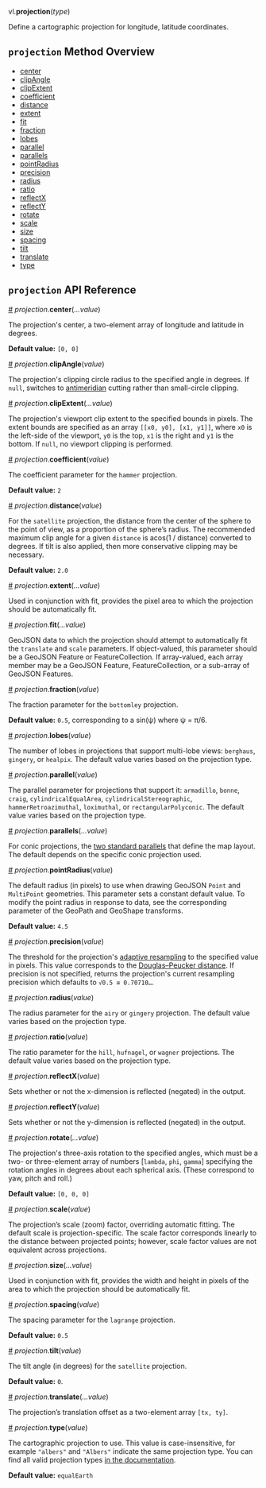 vl.<b>projection</b>(<em>type</em>)

Define a cartographic projection for longitude, latitude coordinates.

## <code>projection</code> Method Overview

* <a href="#center">center</a>
* <a href="#clipAngle">clipAngle</a>
* <a href="#clipExtent">clipExtent</a>
* <a href="#coefficient">coefficient</a>
* <a href="#distance">distance</a>
* <a href="#extent">extent</a>
* <a href="#fit">fit</a>
* <a href="#fraction">fraction</a>
* <a href="#lobes">lobes</a>
* <a href="#parallel">parallel</a>
* <a href="#parallels">parallels</a>
* <a href="#pointRadius">pointRadius</a>
* <a href="#precision">precision</a>
* <a href="#radius">radius</a>
* <a href="#ratio">ratio</a>
* <a href="#reflectX">reflectX</a>
* <a href="#reflectY">reflectY</a>
* <a href="#rotate">rotate</a>
* <a href="#scale">scale</a>
* <a href="#size">size</a>
* <a href="#spacing">spacing</a>
* <a href="#tilt">tilt</a>
* <a href="#translate">translate</a>
* <a href="#type">type</a>

## <code>projection</code> API Reference

<a id="center" href="#center">#</a>
<em>projection</em>.<b>center</b>(<em>...value</em>)

The projection's center, a two-element array of longitude and latitude in degrees.

__Default value:__ `[0, 0]`

<a id="clipAngle" href="#clipAngle">#</a>
<em>projection</em>.<b>clipAngle</b>(<em>value</em>)

The projection's clipping circle radius to the specified angle in degrees. If `null`, switches to [antimeridian](http://bl.ocks.org/mbostock/3788999) cutting rather than small-circle clipping.

<a id="clipExtent" href="#clipExtent">#</a>
<em>projection</em>.<b>clipExtent</b>(<em>...value</em>)

The projection's viewport clip extent to the specified bounds in pixels. The extent bounds are specified as an array `[[x0, y0], [x1, y1]]`, where `x0` is the left-side of the viewport, `y0` is the top, `x1` is the right and `y1` is the bottom. If `null`, no viewport clipping is performed.

<a id="coefficient" href="#coefficient">#</a>
<em>projection</em>.<b>coefficient</b>(<em>value</em>)

The coefficient parameter for the `hammer` projection.

__Default value:__ `2`

<a id="distance" href="#distance">#</a>
<em>projection</em>.<b>distance</b>(<em>value</em>)

For the `satellite` projection, the distance from the center of the sphere to the point of view, as a proportion of the sphere’s radius. The recommended maximum clip angle for a given `distance` is acos(1 / distance) converted to degrees. If tilt is also applied, then more conservative clipping may be necessary.

__Default value:__ `2.0`

<a id="extent" href="#extent">#</a>
<em>projection</em>.<b>extent</b>(<em>...value</em>)

Used in conjunction with fit, provides the pixel area to which the projection should be automatically fit.

<a id="fit" href="#fit">#</a>
<em>projection</em>.<b>fit</b>(<em>...value</em>)

GeoJSON data to which the projection should attempt to automatically fit the `translate` and `scale` parameters. If object-valued, this parameter should be a GeoJSON Feature or FeatureCollection. If array-valued, each array member may be a GeoJSON Feature, FeatureCollection, or a sub-array of GeoJSON Features.

<a id="fraction" href="#fraction">#</a>
<em>projection</em>.<b>fraction</b>(<em>value</em>)

The fraction parameter for the `bottomley` projection.

__Default value:__ `0.5`, corresponding to a sin(ψ) where ψ = π/6.

<a id="lobes" href="#lobes">#</a>
<em>projection</em>.<b>lobes</b>(<em>value</em>)

The number of lobes in projections that support multi-lobe views: `berghaus`, `gingery`, or `healpix`. The default value varies based on the projection type.

<a id="parallel" href="#parallel">#</a>
<em>projection</em>.<b>parallel</b>(<em>value</em>)

The parallel parameter for projections that support it: `armadillo`, `bonne`, `craig`, `cylindricalEqualArea`, `cylindricalStereographic`, `hammerRetroazimuthal`, `loximuthal`, or `rectangularPolyconic`. The default value varies based on the projection type.

<a id="parallels" href="#parallels">#</a>
<em>projection</em>.<b>parallels</b>(<em>...value</em>)

For conic projections, the [two standard parallels](https://en.wikipedia.org/wiki/Map_projection#Conic) that define the map layout. The default depends on the specific conic projection used.

<a id="pointRadius" href="#pointRadius">#</a>
<em>projection</em>.<b>pointRadius</b>(<em>value</em>)

The default radius (in pixels) to use when drawing GeoJSON `Point` and `MultiPoint` geometries. This parameter sets a constant default value. To modify the point radius in response to data, see the corresponding parameter of the GeoPath and GeoShape transforms.

__Default value:__ `4.5`

<a id="precision" href="#precision">#</a>
<em>projection</em>.<b>precision</b>(<em>value</em>)

The threshold for the projection's [adaptive resampling](http://bl.ocks.org/mbostock/3795544) to the specified value in pixels. This value corresponds to the [Douglas–Peucker distance](http://en.wikipedia.org/wiki/Ramer%E2%80%93Douglas%E2%80%93Peucker_algorithm). If precision is not specified, returns the projection's current resampling precision which defaults to `√0.5 ≅ 0.70710…`.

<a id="radius" href="#radius">#</a>
<em>projection</em>.<b>radius</b>(<em>value</em>)

The radius parameter for the `airy` or `gingery` projection. The default value varies based on the projection type.

<a id="ratio" href="#ratio">#</a>
<em>projection</em>.<b>ratio</b>(<em>value</em>)

The ratio parameter for the `hill`, `hufnagel`, or `wagner` projections. The default value varies based on the projection type.

<a id="reflectX" href="#reflectX">#</a>
<em>projection</em>.<b>reflectX</b>(<em>value</em>)

Sets whether or not the x-dimension is reflected (negated) in the output.

<a id="reflectY" href="#reflectY">#</a>
<em>projection</em>.<b>reflectY</b>(<em>value</em>)

Sets whether or not the y-dimension is reflected (negated) in the output.

<a id="rotate" href="#rotate">#</a>
<em>projection</em>.<b>rotate</b>(<em>...value</em>)

The projection's three-axis rotation to the specified angles, which must be a two- or three-element array of numbers [`lambda`, `phi`, `gamma`] specifying the rotation angles in degrees about each spherical axis. (These correspond to yaw, pitch and roll.)

__Default value:__ `[0, 0, 0]`

<a id="scale" href="#scale">#</a>
<em>projection</em>.<b>scale</b>(<em>value</em>)

The projection’s scale (zoom) factor, overriding automatic fitting. The default scale is projection-specific. The scale factor corresponds linearly to the distance between projected points; however, scale factor values are not equivalent across projections.

<a id="size" href="#size">#</a>
<em>projection</em>.<b>size</b>(<em>...value</em>)

Used in conjunction with fit, provides the width and height in pixels of the area to which the projection should be automatically fit.

<a id="spacing" href="#spacing">#</a>
<em>projection</em>.<b>spacing</b>(<em>value</em>)

The spacing parameter for the `lagrange` projection.

__Default value:__ `0.5`

<a id="tilt" href="#tilt">#</a>
<em>projection</em>.<b>tilt</b>(<em>value</em>)

The tilt angle (in degrees) for the `satellite` projection.

__Default value:__ `0`.

<a id="translate" href="#translate">#</a>
<em>projection</em>.<b>translate</b>(<em>...value</em>)

The projection’s translation offset as a two-element array `[tx, ty]`.

<a id="type" href="#type">#</a>
<em>projection</em>.<b>type</b>(<em>value</em>)

The cartographic projection to use. This value is case-insensitive, for example `"albers"` and `"Albers"` indicate the same projection type. You can find all valid projection types [in the documentation](https://vega.github.io/vega-lite/docs/projection.html#projection-types).

__Default value:__ `equalEarth`

